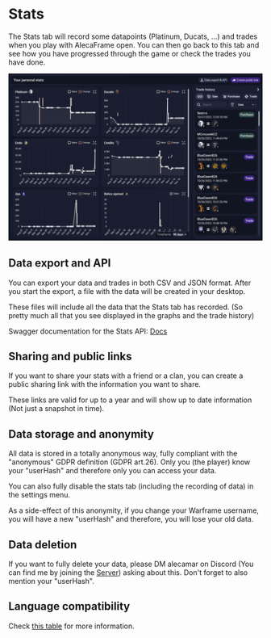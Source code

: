 # Stats

The Stats tab will record some datapoints (Platinum, Ducats, ...) and trades when you play with AlecaFrame open. You can then go back to this tab and see how you have progressed through the game or check the trades you have done.

![Example banner](./assets/Stats.png)

## Data export and API

You can export your data and trades in both CSV and JSON format. After you start the export, a file with the data will be created in your desktop.

These files will include all the data that the Stats tab has recorded. (So pretty much all that you see displayed in the graphs and the trade history)

Swagger documentation for the Stats API: [Docs](https://stats.alecaframe.com/api/swagger/index.html)

## Sharing and public links

If you want to share your stats with a friend or a clan, you can create a public sharing link with the information you want to share.

These links are valid for up to a year and will show up to date information (Not just a snapshot in time).

## Data storage and anonymity

All data is stored in a totally anonymous way, fully compliant with the "anonymous" GDPR definition (GDPR art.26). Only you (the player) know your "userHash" and therefore only you can access your data.

You can also fully disable the stats tab (including the recording of data) in the settings menu.

As a side-effect of this anonymity, if you change your Warframe username, you will have a new "userHash" and therefore, you will lose your old data.

## Data deletion

If you want to fully delete your data, please DM alecamar on Discord (You can find me by joining the [Server](https://discord.gg/NAmRn9rn2V)) asking about this. Don't forget to also mention your "userHash".

## Language compatibility

Check [this table](/language-compatibility.html) for more information.
